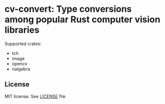 # cv-convert: Type conversions among popular Rust computer vision libraries

Supported crates:

- tch
- image
- opencv
- nalgebra

## License

MIT license. See [LICENSE](LICENSE.txt) file.
